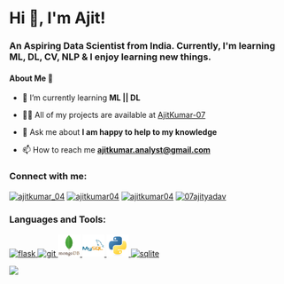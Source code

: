 <h1 align="left">Hi 👋, I'm Ajit!</h1>
<h3 align="left">An Aspiring Data Scientist from India. Currently, I'm learning ML, DL, CV, NLP & I enjoy learning new things.</h3>
<h4 align="left">About Me 🚀</h4>

- 🌱 I’m currently learning **ML || DL**

- 👨‍💻 All of my projects are available at [AjitKumar-07](AjitKumar-07)

- 💬 Ask me about **I am happy to help to my knowledge**

- 📫 How to reach me **ajitkumar.analyst@gmail.com**

<h3 align="left">Connect with me:</h3>
<p align="left">
<a href="https://twitter.com/ajitkumar_04" target="blank"><img align="center" src="https://raw.githubusercontent.com/rahuldkjain/github-profile-readme-generator/master/src/images/icons/Social/twitter.svg" alt="ajitkumar_04" height="30" width="40" /></a>
<a href="https://linkedin.com/in/ajitkumar04" target="blank"><img align="center" src="https://raw.githubusercontent.com/rahuldkjain/github-profile-readme-generator/master/src/images/icons/Social/linked-in-alt.svg" alt="ajitkumar04" height="30" width="40" /></a>
<a href="https://kaggle.com/ajitkumar04" target="blank"><img align="center" src="https://raw.githubusercontent.com/rahuldkjain/github-profile-readme-generator/master/src/images/icons/Social/kaggle.svg" alt="ajitkumar04" height="30" width="40" /></a>
<a href="https://www.leetcode.com/07ajityadav" target="blank"><img align="center" src="https://raw.githubusercontent.com/rahuldkjain/github-profile-readme-generator/master/src/images/icons/Social/leet-code.svg" alt="07ajityadav" height="30" width="40" /></a>
</p>

<h3 align="left">Languages and Tools:</h3>
<p align="left"> <a href="https://flask.palletsprojects.com/" target="_blank"> <img src="https://www.vectorlogo.zone/logos/pocoo_flask/pocoo_flask-icon.svg" alt="flask" width="40" height="40"/> </a> <a href="https://git-scm.com/" target="_blank"> <img src="https://www.vectorlogo.zone/logos/git-scm/git-scm-icon.svg" alt="git" width="40" height="40"/> </a> <a href="https://www.mongodb.com/" target="_blank"> <img src="https://raw.githubusercontent.com/devicons/devicon/master/icons/mongodb/mongodb-original-wordmark.svg" alt="mongodb" width="40" height="40"/> </a> <a href="https://www.mysql.com/" target="_blank"> <img src="https://raw.githubusercontent.com/devicons/devicon/master/icons/mysql/mysql-original-wordmark.svg" alt="mysql" width="40" height="40"/> </a> <a href="https://www.python.org" target="_blank"> <img src="https://raw.githubusercontent.com/devicons/devicon/master/icons/python/python-original.svg" alt="python" width="40" height="40"/> </a> <a href="https://www.sqlite.org/" target="_blank"> <img src="https://www.vectorlogo.zone/logos/sqlite/sqlite-icon.svg" alt="sqlite" width="40" height="40"/> </a> </p>

<img src="https://github-readme-stats.vercel.app/api?username=Ajitkumar-07&&show_icons=true&title_color=ffffff&icon_color=bb2acf&text_color=daf7dc&bg_color=151515">
